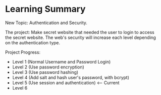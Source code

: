 # Learning Summary

New Topic: Authentication and Security.

The project: Make secret website that needed the user to login to access the secret website. The web's security will increase each level depending on the authentication type.

Project Progress: 
- Level 1 (Normal Username and Password Login)
- Level 2 (Use password encryption)
- Level 3 (Use password hashing)
- Level 4 (Add salt and hash user's password, with bcrypt)
- Level 5 (Use session and authentication) <-- Current
- Level 6

